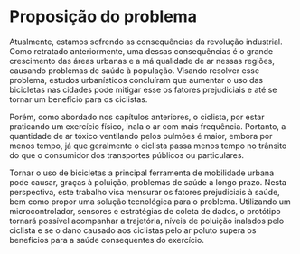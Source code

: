 # Proposição do problema

Atualmente, estamos sofrendo as consequências da revolução industrial. Como retratado anteriormente, uma dessas consequências é o grande crescimento das áreas urbanas e a má qualidade de ar nessas regiões, causando problemas de saúde à população. Visando resolver esse problema, estudos urbanísticos concluíram que aumentar o uso das bicicletas nas cidades pode mitigar esse os fatores prejudiciais e até se tornar um benefício para os ciclistas. 

Porém, como abordado nos capítulos anteriores, o ciclista, por estar praticando um exercício físico, inala o ar com mais frequência. Portanto, a quantidade de ar tóxico ventilando pelos pulmões é maior, embora por menos tempo, já que geralmente o ciclista passa menos tempo no trânsito do que o consumidor dos transportes públicos ou particulares.

Tornar o uso de bicicletas a principal ferramenta de mobilidade urbana pode causar, graças à poluição, problemas de saúde a longo prazo. Nesta perspectiva, este trabalho visa mensurar os fatores prejudiciais à saúde, bem como propor uma solução tecnológica para o problema. Utilizando um microcontrolador, sensores e estratégias de coleta de dados, o protótipo tornará possível acompanhar a trajetória, níveis de poluição inalados pelo ciclista e se o dano causado aos ciclistas pelo ar poluto supera os benefícios para a saúde consequentes do exercício.